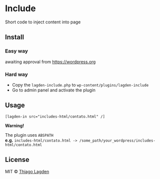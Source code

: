 # Include

Short code to inject content into page


## Install

### Easy way

awaiting approval from https://wordpress.org

### Hard way

- Copy the `lagden-include.php` to `wp-content/plugins/lagden-include`
- Go to admin panel and activate the plugin


## Usage

```
[lagden-in src="includes-html/contato.html" /]
```

**Warning!**

The plugin uses `ABSPATH`  
**e.g.** `includes-html/contato.html -> /some_path/your_wordpress/includes-html/contato.html`


## License

MIT © [Thiago Lagden](http://lagden.in)
